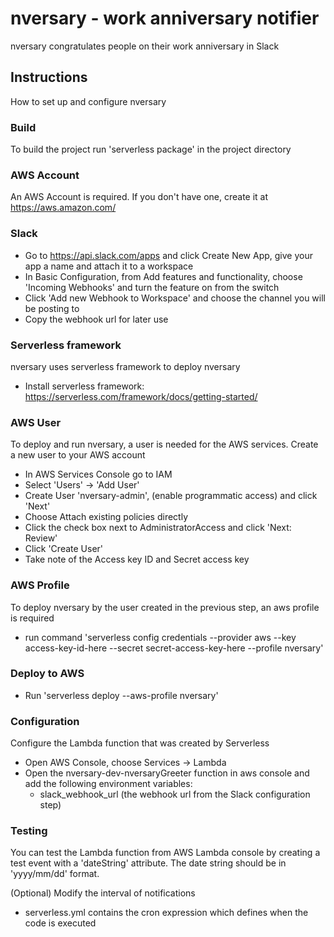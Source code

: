 # nversary  - work anniversary notifier
nversary congratulates people on their work anniversary in Slack

## Instructions
How to set up and configure nversary

### Build
To build the project run 'serverless package' in the project directory

### AWS Account
An AWS Account is required. If you don't have one, create it at https://aws.amazon.com/

### Slack
- Go to https://api.slack.com/apps and click Create New App, give your app a name and attach it to a workspace
- In Basic Configuration, from Add features and functionality, choose 'Incoming Webhooks' and turn the feature on from the switch
- Click 'Add new Webhook to Workspace' and choose the channel you will be posting to
- Copy the webhook url for later use

### Serverless framework
nversary uses serverless framework to deploy nversary
- Install serverless framework: https://serverless.com/framework/docs/getting-started/

### AWS User
To deploy and run nversary, a user is needed for the AWS services.
Create a new user to your AWS account
- In AWS Services Console go to IAM
- Select 'Users' -> 'Add User'
- Create User 'nversary-admin', (enable programmatic access) and click 'Next'
- Choose Attach existing policies directly
- Click the check box next to AdministratorAccess and click 'Next: Review'
- Click 'Create User'
- Take note of the Access key ID and Secret access key

### AWS Profile
To deploy nversary by the user created in the previous step, an aws profile is required
- run command 'serverless config credentials --provider aws --key access-key-id-here --secret secret-access-key-here --profile nversary'

### Deploy to AWS
- Run 'serverless deploy --aws-profile nversary'

### Configuration
Configure the Lambda function that was created by Serverless
* Open AWS Console, choose Services -> Lambda
* Open the nversary-dev-nversaryGreeter function in aws console and add the following environment variables:
  * slack_webhook_url (the webhook url from the Slack configuration step)

### Testing
You can test the Lambda function from AWS Lambda console by creating a test event with a 'dateString' attribute. The date string should be in 'yyyy/mm/dd' format.

(Optional) Modify the interval of notifications
* serverless.yml contains the cron expression which defines when the code is executed
